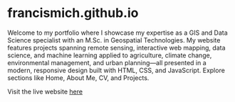# francismich.github.io

Welcome to my portfolio where I showcase my expertise as a GIS and Data Science specialist with an M.Sc. in Geospatial Technologies. My website features projects spanning remote sensing, interactive web mapping, data science, and machine learning applied to agriculture, climate change, environmental management, and urban planning—all presented in a modern, responsive design built with HTML, CSS, and JavaScript. Explore sections like Home, About Me, CV, and Projects.

Visit the live website [here](https://francismsangi.github.io/)

